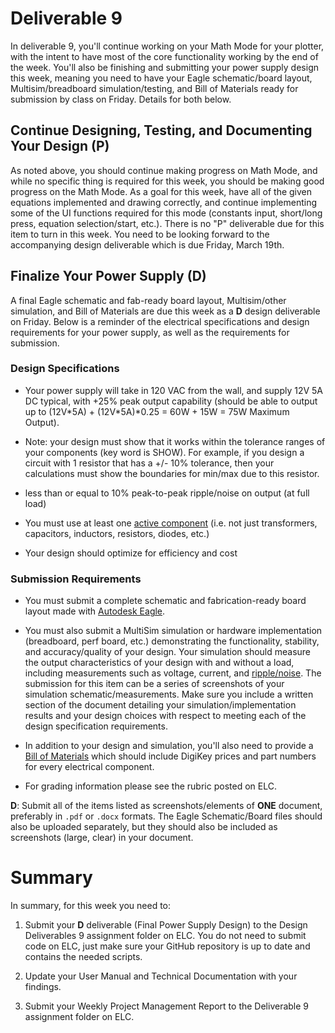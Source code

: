 # Deliverable 9

In deliverable 9, you'll continue working on your Math Mode for your plotter, with the intent to have most of the core functionality working by the end of the week. You'll also be finishing and submitting your power supply design this week, meaning you need to have your Eagle schematic/board layout, Multisim/breadboard simulation/testing, and Bill of Materials ready for submission by class on Friday. Details for both below.

## Continue Designing, Testing, and Documenting Your Design (P)

As noted above, you should continue making progress on Math Mode, and while no specific thing is required for this week, you should be making good progress on the Math Mode. As a goal for this week, have all of the given equations implemented and drawing correctly, and continue implementing some of the UI functions required for this mode (constants input, short/long press, equation selection/start, etc.). There is no "P" deliverable due for this item to turn in this week. You need to be looking forward to the accompanying design deliverable which is due Friday, March 19th.

## Finalize Your Power Supply (D)

A final Eagle schematic and fab-ready board layout, Multisim/other simulation, and Bill of Materials are due this week as a **D** design deliverable on Friday. Below is a reminder of the electrical specifications and design requirements for your power supply, as well as the requirements for submission.

### Design Specifications

- Your power supply will take in 120 VAC from the wall, and supply 12V 5A DC typical, with +25% peak output capability (should be able to output up to (12V\*5A) + (12V\*5A)\*0.25 = 60W + 15W = 75W Maximum Output).  
- Note: your design must show that it works within the tolerance ranges of your components (key word is SHOW).  For example, if you design a circuit with 1 resistor that has a +/- 10% tolerance, then your calculations must show the boundaries for min/max due to this resistor.  

- less than or equal to 10% peak-to-peak ripple/noise on output (at full load)

- You must use at least one [active component](https://en.wikipedia.org/wiki/Electronic_component#Active_components) (i.e. not just transformers, capacitors, inductors, resistors, diodes, etc.)

- Your design should optimize for efficiency and cost

### Submission Requirements 

- You must submit a complete schematic and fabrication-ready board layout made with [Autodesk Eagle](https://www.autodesk.com/products/eagle/free-download).

- You must also submit a MultiSim simulation or hardware implementation (breadboard, perf board, etc.) demonstrating the functionality, stability, and accuracy/quality of your design. Your simulation should measure the output characteristics of your design with and without a load, including measurements such as voltage, current, and [ripple/noise](https://knowledge.ni.com/KnowledgeArticleDetails?id=kA03q000000YG05CAG&l=en-US). The submission for this item can be a series of screenshots of your simulation schematic/measurements.  Make sure you include a written section of the document detailing your simulation/implementation results and your design choices with respect to meeting each of the design specification requirements.

- In addition to your design and simulation, you'll also need to provide a [Bill of Materials](https://en.wikipedia.org/wiki/Bill_of_materials) which should include DigiKey prices and part numbers for every electrical component.

- For grading information please see the rubric posted on ELC.

**D**: Submit all of the items listed as screenshots/elements of **ONE** document, preferably in `.pdf` or `.docx` formats. The Eagle Schematic/Board files should also be uploaded separately, but they should also be included as screenshots (large, clear) in your document.

# Summary

In summary, for this week you need to:

1. Submit your **D** deliverable (Final Power Supply Design) to the Design Deliverables 9 assignment folder on ELC. You do not need to submit code on ELC, just make sure your GitHub repository is up to date and contains the needed scripts.

4. Update your User Manual and Technical Documentation with your findings.

5. Submit your Weekly Project Management Report to the Deliverable 9 assignment folder on ELC.
